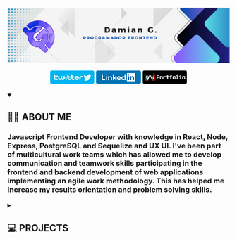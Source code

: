![profilePic](./src/PortadaGit.png)
<br>
<!-- Social Media Links -->
<p align='center'>
    <a href='https://twitter.com/nang0nz'><img src='./src/twitterbutton.png' alt='twitter link' /></a>
    <a href='https://www.linkedin.com/in/dami-gonzalez/'><img src='./src/linkedbutton.png' alt='linkedin link' /></a>
    <a href='https://damian-gonzalez.vercel.app/'><img src='./src/portfolio.png' alt='portfolio link' /></a>
</p>
<!-- Tech Skills, Frameworks and Libraries SECTION-->
<!-- <details>
    <summary><h2>😍 Skills Técnicas, Frameworks y Librerias</h2></summary>
    <img align='center' src='./src/fullstack.png' alt='Tech Skills' >
    <p><h3>HTML, CSS, Javascript, React, Redux, Node, Express, postgresSQL, Sequelize</h3></p>
</details> -->

<!-- About me SECTION -->
<details open>
    <summary><h2>👋🏼 ABOUT ME</h2></summary>
    <h3>Javascript Frontend Developer with knowledge in React, Node, Express, PostgreSQL and Sequelize and UX UI. I've been part of multicultural work teams which has allowed me to develop communication and teamwork skills participating in the frontend and backend development of web applications implementing an agile work methodology. This has helped me increase my results orientation and problem solving skills.</h3>
</details>

<!-- Important Projects SECTION -->
<details>
    <summary><h2>💻 PROJECTS</h2></summary>
    <h1>Tecnoshop e-commerce App </h1>
    <p>
        <a href='https://www.youtube.com/watch?v=UWWrFgAO3vo' target='_blank'>
        <img src='./src/Youtubelink.png' alt='link to project video' />
        </a>
        <a href='https://e-commerce-tecnoshop.vercel.app/' target='_blank'>
        <img src='./src/worlwideweb.png' alt='link to deployed project' />
        </a>
    </p>
        <details open>
            <summary><h3>Description</h3></summary>
            <p>Agile development team with one week sprints presenting to a Product Owner progress on the <strong>development of a complete E-commerce app</strong> with design and development of basic ecommerce features (CRUD of products, auth, catalog, checkout, etc..).</p>
            <ul>
                <li>Payment gateway integration (Mercado Pago). </li>
                <li>Sending transactional emails (nodemailer). </li>
                <li>Administration of shopping cart and product orders. </li>
                <li>User administration, password management.  </li>
            </ul>
        </details>    
    <img width='80%' src='./src/Tecnoshop-Screenshots.png' alt='Tecnoshop screenshots'>
    <h1>Pokemon Single Page Aplication</h1>
    <p>
        <a href='https://www.youtube.com/watch?v=KTQ11pD6yeg' target='_blank'>
        <img src='./src/Youtubelink.png' alt='link to project video' />
        </a>
        <a href='https://poke-app-seven.vercel.app/' target='_blank'>
        <img src='./src/worlwideweb.png' alt='link to deployed project' />
        </a>
    </p>
    <details open>
        <summary><h3>Description</h3></summary>
        <p>Development of a Single Page Aplication on React, Redux, NodeJS, ExpressJS, Sequelize with <strong>search</strong>, <strong>filtering</strong>, <strong>sorting</strong> and <strong>resource creation</strong>.</p>
    </details>  
    <img width='80%' src='./src/pokemonSPA-screenshots.png' alt='Pokemon screenshots' >
    <h1>Mubin</h1>
    <p>
        <a href='https://www.figma.com/proto/cXMvkM2GYfSDJDarmmol0K/Atomic-UIKit-Proto?type=design&node-id=65-1808&scaling=scale-down&page-id=63%3A1807&starting-point-node-id=65%3A1808&show-proto-sidebar=1' target='_blank'>
        <img width='6%' src='./src/mubin.png' alt='link to figma prototype' />
        </a>
    </p>
    <details open>
        <summary><h3>Description</h3></summary>
        <p>Figma's prototype</p>
    </details>  
    <img width='80%' src='./src/fases.png' alt='Pokemon screenshots' >
</details>
